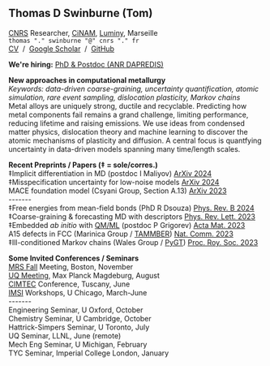 ## Thomas D Swinburne (Tom)
<a href="http://www.cnrs.fr" target="_new">CNRS</a> Researcher, 
<a href="http://www.cinam.univ-mrs.fr" target="_new">CiNAM</a>,
<a href="https://www.calanques-parcnational.fr" target="_new">Luminy</a>, Marseille
<br>
<code>thomas "." swinburne "@" cnrs "." fr</code><br>
<a href="pdf/CV-TomSwinburne-2024.pdf" target="_new">CV</a>
&nbsp;/&nbsp;
<a href="https://scholar.google.com/citations?hl=en&user=vgHQd9cAAAAJ&view_op=list_works&sortby=pubdate" target="_new">Google Scholar</a>
&nbsp;/&nbsp;
<a href="https://github.com/tomswinburne/" target="_new">GitHub</a>
<!--&nbsp;/&nbsp;
<a href="https://github.com/tomswinburne/pafi.git" target="_new">PAFI</a>
&nbsp;/&nbsp;
<a href="https://github.com/tomswinburne/tammber.git" target="_new">TAMMBER</a>-->

<strong>We're hiring:</strong> <a href="/projects">PhD & Postdoc (ANR DAPREDIS)</a>

<strong>New approaches in computational metallurgy</strong><br>
<em>Keywords: data-driven coarse-graining, uncertainty quantification, atomic simulation, rare event sampling, dislocation plasticity, Markov chains</em><br>
Metal alloys are uniquely strong, ductile and recyclable.
Predicting how metal components fail remains a grand challenge, 
limiting performance, reducing lifetime and raising emissions.
We use ideas from condensed matter physics, dislocation theory and
machine learning to discover the atomic mechanisms of plasticity 
and diffusion.
A central focus is quantfying uncertainty in data-driven 
models spanning many time/length scales.<br>


<strong>Recent Preprints / Papers (&Dagger; = sole/corres.)</strong><br>
&Dagger;Implicit differentiation in MD (postdoc I Maliyov)
<a href="https://arxiv.org/abs/2407.02414" _target="_new">ArXiv 2024</a><br>
&Dagger;Misspecification uncertainty for low-noise models
<a href="https://arxiv.org/abs/2402.01810v3" _target="_new">ArXiv 2024</a><br>
MACE foundation model (Csyani Group, Section A.13)
<a href="https://arxiv.org/abs/2401.00096" >ArXiv 2023</a><br>
-------<br>
&Dagger;Free energies from mean-field bonds (PhD R Dsouza)
<a href="https://journals.aps.org/prb/abstract/10.1103/PhysRevB.109.064108" _target="_new" >Phys. Rev. B 2024</a><br>
&Dagger;Coarse-graining & forecasting MD with descriptors 
<a href="http://dx.doi.org/10.1103/PhysRevLett.131.236101" target="_new" > Phys. Rev. Lett. 2023</a><br>
&Dagger;Embedded <em>ab initio</em> with <a href="https://github.com/marseille-matmol/LML-retrain" target="_new">QM/ML</a> (postdoc P Grigorev)
<a href="https://doi.org/10.1016/j.actamat.2023.118734" target="_new" >Acta Mat. 2023 </a><br>
A15 defects in FCC (Marinica Group / <a href="https://github.com/tomswinburne/TAMMBER" target="_new">TAMMBER</a>)
<a href="https://www.nature.com/articles/s41467-023-38729-6" target="_new" >Nat. Comm. 2023</a><br>
&Dagger;Ill-conditioned Markov chains (Wales Group / <a href="https://github.com/tomswinburne/PyGT" target="_new">PyGT</a>)
<a href="https://royalsocietypublishing.org/doi/abs/10.1098/rsta.2022.0245" target="_new" >Proc. Roy. Soc. 2023</a><br>


<strong>Some Invited Conferences / Seminars</strong><br>
<a href="https://www.mrs.org/meetings-events/fall-meetings-exhibits/2024-mrs-fall-meeting/call-for-papers/detail/2024_mrs_fall_meeting/mt01/Symposium_MT01" target="_new">MRS Fall</a> Meeting, Boston, November<br>
<a href="https://indico3.mpi-magdeburg.mpg.de/event/40/" target="_new">UQ Meeting</a>, Max Planck Magdeburg, August<br>
<a href="https://www.cimtec-congress.org/" target="_new">CIMTEC</a> Conference, Tuscany, June<br>
<a href="https://www.imsi.institute/activities/data-driven-materials-informatics/" target="_new">
IMSI</a> Workshops, U Chicago, March-June<br>
-------<br>
Engineering Seminar, U Oxford, October<br>
Chemistry Seminar, U Cambridge, October<br>
Hattrick-Simpers Seminar, U Toronto, July<br>
UQ Seminar, LLNL, June (remote)<br>
Mech Eng Seminar, U Michigan, February<br>
TYC Seminar, Imperial College London, January
